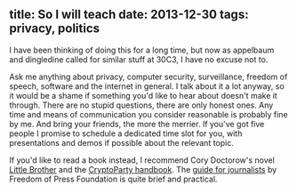title: So I will teach
date: 2013-12-30
tags: privacy, politics
----

I have been thinking of doing this for a long time, but now as appelbaum and
dingledine called for similar stuff at 30C3, I have no excuse not to.

Ask me anything about privacy, computer security, surveillance, freedom of
speech, software and the internet in general. I talk about it a lot anyway, so
it would be a shame if something you'd like to hear about doesn't make it
through. There are no stupid questions, there are only honest ones.
Any time and means of communication you consider reasonable is probably fine by
me. And bring your friends, the more the merrier. If you've got five people I
promise to schedule a dedicated time slot for you, with presentations and demos
if possible about the relevant topic.

If you'd like to read a book instead, I recommend Cory Doctorow's novel
[Little Brother](http://craphound.com/littlebrother/) and the [CryptoParty
handbook](http://mirror-de.cryptoparty.is/handbook/). The [guide for
journalists](https://pressfreedomfoundation.org/encryption-works)
by Freedom of Press Foundation is quite brief and practical.
